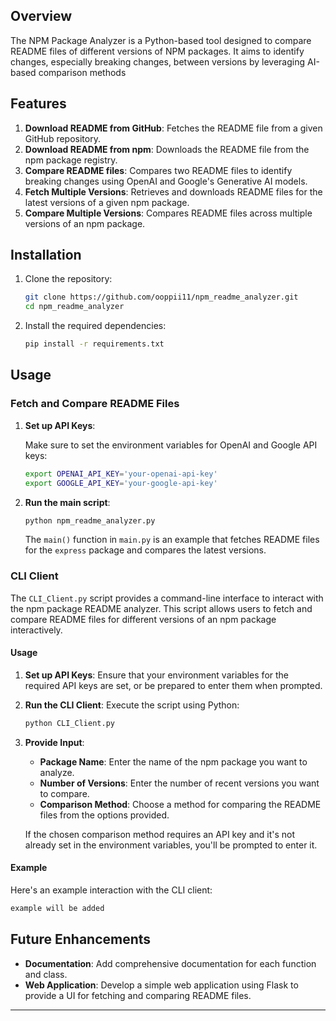 ## Overview

The NPM Package Analyzer is a Python-based tool designed to compare README files of different versions of NPM packages. It aims to identify changes, especially breaking changes, between versions by leveraging AI-based comparison methods

## Features

1. **Download README from GitHub**: Fetches the README file from a given GitHub repository.
2. **Download README from npm**: Downloads the README file from the npm package registry.
3. **Compare README files**: Compares two README files to identify breaking changes using OpenAI and Google's Generative AI models.
4. **Fetch Multiple Versions**: Retrieves and downloads README files for the latest versions of a given npm package.
5. **Compare Multiple Versions**: Compares README files across multiple versions of an npm package.

## Installation

1. Clone the repository:

    ```bash
    git clone https://github.com/ooppii11/npm_readme_analyzer.git
    cd npm_readme_analyzer
    ```

2. Install the required dependencies:

    ```bash
    pip install -r requirements.txt
    ```

## Usage

### Fetch and Compare README Files

1. **Set up API Keys**:

   Make sure to set the environment variables for OpenAI and Google API keys:

    ```bash
    export OPENAI_API_KEY='your-openai-api-key'
    export GOOGLE_API_KEY='your-google-api-key'
    ```

2. **Run the main script**:

    ```bash
    python npm_readme_analyzer.py
    ```

   The `main()` function in `main.py` is an example that fetches README files for the `express` package and compares the latest versions.

### CLI Client

The `CLI_Client.py` script provides a command-line interface to interact with the npm package README analyzer. This script allows users to fetch and compare README files for different versions of an npm package interactively.

#### Usage

1. **Set up API Keys**:
   Ensure that your environment variables for the required API keys are set, or be prepared to enter them when prompted.

2. **Run the CLI Client**:
   Execute the script using Python:

   ```bash
   python CLI_Client.py
   ```

3. **Provide Input**:
   - **Package Name**: Enter the name of the npm package you want to analyze.
   - **Number of Versions**: Enter the number of recent versions you want to compare.
   - **Comparison Method**: Choose a method for comparing the README files from the options provided.

   If the chosen comparison method requires an API key and it's not already set in the environment variables, you'll be prompted to enter it.

#### Example

Here's an example interaction with the CLI client:

```bash
example will be added
```

## Future Enhancements

- **Documentation**: Add comprehensive documentation for each function and class.
- **Web Application**: Develop a simple web application using Flask to provide a UI for fetching and comparing README files.

---
